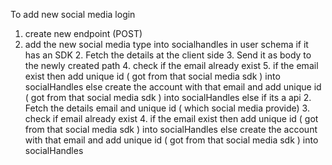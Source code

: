 To add new social media login

1. create new endpoint (POST)
2. add the new social media type into socialhandles in user schema
   if it has an SDK 2. Fetch the details at the client side 3. Send it as body to the newly created path 4. check if the email already exist 5. if the email exist then add unique id ( got from that social media sdk ) into socialHandles
   else create the account with that email and add unique id ( got from that social media sdk ) into socialHandles
   else if its a api 2. Fetch the details email and unique id ( which social media provide) 3. check if email already exist 4. if the email exist then add unique id ( got from that social media sdk ) into socialHandles
   else create the account with that email and add unique id ( got from that social media sdk ) into socialHandles
